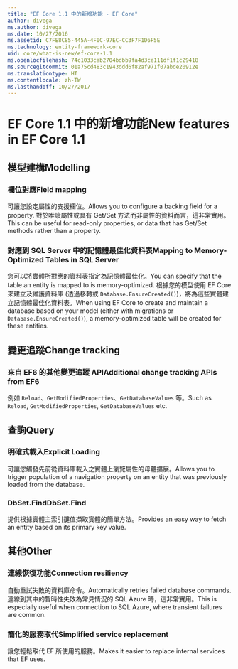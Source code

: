```yaml
---
title: "EF Core 1.1 中的新增功能 - EF Core"
author: divega
ms.author: divega
ms.date: 10/27/2016
ms.assetid: C7FE8C85-445A-4F0C-97EC-CC3F7F1D6F5E
ms.technology: entity-framework-core
uid: core/what-is-new/ef-core-1.1
ms.openlocfilehash: 74c1033cab2704bdbb9fa4d3ce111df1f1c29418
ms.sourcegitcommit: 01a75cd483c1943ddd6f82af971f07abde20912e
ms.translationtype: HT
ms.contentlocale: zh-TW
ms.lasthandoff: 10/27/2017
---
```

# <a name="new-features-in-ef-core-11"></a><span data-ttu-id="0737c-102">EF Core 1.1 中的新增功能</span><span class="sxs-lookup"><span data-stu-id="0737c-102">New features in EF Core 1.1</span></span>

## <a name="modelling"></a><span data-ttu-id="0737c-103">模型建構</span><span class="sxs-lookup"><span data-stu-id="0737c-103">Modelling</span></span>
### <a name="field-mapping"></a><span data-ttu-id="0737c-104">欄位對應</span><span class="sxs-lookup"><span data-stu-id="0737c-104">Field mapping</span></span>
<span data-ttu-id="0737c-105">可讓您設定屬性的支援欄位。</span><span class="sxs-lookup"><span data-stu-id="0737c-105">Allows you to configure a backing field for a property.</span></span> <span data-ttu-id="0737c-106">對於唯讀屬性或具有 Get/Set 方法而非屬性的資料而言，這非常實用。</span><span class="sxs-lookup"><span data-stu-id="0737c-106">This can be useful for read-only properties, or data that has Get/Set methods rather than a property.</span></span>
### <a name="mapping-to-memory-optimized-tables-in-sql-server"></a><span data-ttu-id="0737c-107">對應到 SQL Server 中的記憶體最佳化資料表</span><span class="sxs-lookup"><span data-stu-id="0737c-107">Mapping to Memory-Optimized Tables in SQL Server</span></span>
<span data-ttu-id="0737c-108">您可以將實體所對應的資料表指定為記憶體最佳化。</span><span class="sxs-lookup"><span data-stu-id="0737c-108">You can specify that the table an entity is mapped to is memory-optimized.</span></span> <span data-ttu-id="0737c-109">根據您的模型使用 EF Core 來建立及維護資料庫 (透過移轉或 `Database.EnsureCreated()`)，將為這些實體建立記憶體最佳化資料表。</span><span class="sxs-lookup"><span data-stu-id="0737c-109">When using EF Core to create and maintain a database based on your model (either with migrations or `Database.EnsureCreated()`), a memory-optimized table will be created for these entities.</span></span>

## <a name="change-tracking"></a><span data-ttu-id="0737c-110">變更追蹤</span><span class="sxs-lookup"><span data-stu-id="0737c-110">Change tracking</span></span>
### <a name="additional-change-tracking-apis-from-ef6"></a><span data-ttu-id="0737c-111">來自 EF6 的其他變更追蹤 API</span><span class="sxs-lookup"><span data-stu-id="0737c-111">Additional change tracking APIs from EF6</span></span>
<span data-ttu-id="0737c-112">例如 `Reload`、`GetModifiedProperties`、`GetDatabaseValues` 等。</span><span class="sxs-lookup"><span data-stu-id="0737c-112">Such as `Reload`, `GetModifiedProperties`, `GetDatabaseValues` etc.</span></span>

## <a name="query"></a><span data-ttu-id="0737c-113">查詢</span><span class="sxs-lookup"><span data-stu-id="0737c-113">Query</span></span>
### <a name="explicit-loading"></a><span data-ttu-id="0737c-114">明確式載入</span><span class="sxs-lookup"><span data-stu-id="0737c-114">Explicit Loading</span></span>
<span data-ttu-id="0737c-115">可讓您觸發先前從資料庫載入之實體上瀏覽屬性的母體擴展。</span><span class="sxs-lookup"><span data-stu-id="0737c-115">Allows you to trigger population of a navigation property on an entity that was previously loaded from the database.</span></span>
### <a name="dbsetfind"></a><span data-ttu-id="0737c-116">DbSet.Find</span><span class="sxs-lookup"><span data-stu-id="0737c-116">DbSet.Find</span></span>
<span data-ttu-id="0737c-117">提供根據實體主索引鍵值擷取實體的簡單方法。</span><span class="sxs-lookup"><span data-stu-id="0737c-117">Provides an easy way to fetch an entity based on its primary key value.</span></span>

## <a name="other"></a><span data-ttu-id="0737c-118">其他</span><span class="sxs-lookup"><span data-stu-id="0737c-118">Other</span></span>
### <a name="connection-resiliency"></a><span data-ttu-id="0737c-119">連線恢復功能</span><span class="sxs-lookup"><span data-stu-id="0737c-119">Connection resiliency</span></span>
<span data-ttu-id="0737c-120">自動重試失敗的資料庫命令。</span><span class="sxs-lookup"><span data-stu-id="0737c-120">Automatically retries failed database commands.</span></span> <span data-ttu-id="0737c-121">連線到其中的暫時性失敗為常見情況的 SQL Azure 時，這非常實用。</span><span class="sxs-lookup"><span data-stu-id="0737c-121">This is especially useful when connection to SQL Azure, where transient failures are common.</span></span>
### <a name="simplified-service-replacement"></a><span data-ttu-id="0737c-122">簡化的服務取代</span><span class="sxs-lookup"><span data-stu-id="0737c-122">Simplified service replacement</span></span>
<span data-ttu-id="0737c-123">讓您輕鬆取代 EF 所使用的服務。</span><span class="sxs-lookup"><span data-stu-id="0737c-123">Makes it easier to replace internal services that EF uses.</span></span>
